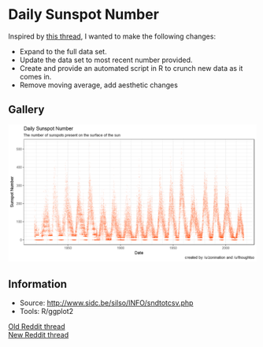 # Daily Sunspot Number

Inspired by [this thread](https://www.reddit.com/r/dataisbeautiful/comments/3ilzsi/daily_sunspot_number_1900_to_aug_2015_with_11/), I wanted to make the following changes:

* Expand to the full data set.
* Update the data set to most recent number provided.
* Create and provide an automated script in R to crunch new data as it comes in.
* Remove moving average, add aesthetic changes

## Gallery

![Daily Sunspot Number over time](https://raw.githubusercontent.com/zonination/sunspots/master/sunspots.png)

## Information

* Source: http://www.sidc.be/silso/INFO/sndtotcsv.php
* Tools: R/ggplot2

[Old Reddit thread](https://www.reddit.com/r/dataisbeautiful/comments/3ilzsi/daily_sunspot_number_1900_to_aug_2015_with_11/)  
[New Reddit thread](https://www.reddit.com/r/dataisbeautiful/comments/62gaxf/daily_sunspot_number_all_recorded_dates_oc/)
